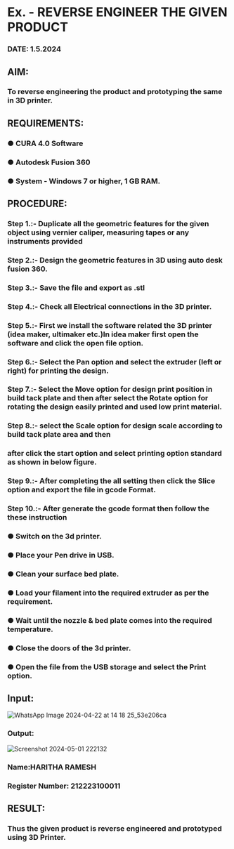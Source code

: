 # Ex.   - REVERSE ENGINEER THE GIVEN PRODUCT

### DATE: 1.5.2024

## AIM: 
### To reverse engineering the product and prototyping the same in 3D printer.

## REQUIREMENTS:
### ●	CURA 4.0 Software
### ●	 Autodesk Fusion 360
### ●	 System - Windows 7 or higher, 1 GB RAM.

## PROCEDURE:
### Step 1.:- Duplicate all the geometric features for the given object using vernier caliper, measuring tapes or any instruments provided
### Step 2.:- Design the geometric features in 3D using auto desk fusion 360.
### Step 3.:- Save the file and export as .stl
### Step 4.:- Check all Electrical connections in the 3D printer.
### Step 5.:- First we install the software related the 3D printer (idea maker, ultimaker etc.)In idea maker first open the software and click the open file option.
### Step 6.:- Select the Pan option and select the extruder (left or right) for printing the design.
### Step 7.:- Select the Move option for design print position in build tack plate and then after select the Rotate option for rotating the design easily printed and used low print material.
### Step 8.:- select the Scale option for design scale according to build tack plate area and then
### after click the start option and select printing option standard as shown in below figure.
### Step 9.:- After completing the all setting then click the Slice option and export the file in gcode Format.
### Step 10.:- After generate the gcode format then follow the these instruction 
  ###   ●	Switch on the 3d printer.
  ###   ●	Place your Pen drive in USB.
  ###   ●	Clean your surface bed plate.
  ###   ●	Load your filament into the required extruder as per the requirement.
  ###   ●	Wait until the nozzle & bed plate comes into the required temperature.
  ###   ●	Close the doors of the 3d printer.
  ###   ●	Open the file from the USB storage and select the Print option.

## Input:
![WhatsApp Image 2024-04-22 at 14 18 25_53e206ca](https://github.com/23003324/Ex.-10---REVERSE-ENGINEER-THE-GIVEN-PRODUCT/assets/140035234/7a0221a4-5213-4f22-b79b-f331d72e6ac4)


### Output:
![Screenshot 2024-05-01 222132](https://github.com/23003324/Ex.-10---REVERSE-ENGINEER-THE-GIVEN-PRODUCT/assets/140035234/99ec38f8-c37e-401e-978f-2e33274144a5)


### Name:HARITHA RAMESH
### Register Number: 212223100011

## RESULT:
###   Thus the given product is reverse engineered and prototyped using 3D Printer.
